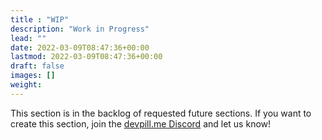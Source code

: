 ```yaml
---
title : "WIP"
description: "Work in Progress"
lead: ""
date: 2022-03-09T08:47:36+00:00
lastmod: 2022-03-09T08:47:36+00:00
draft: false
images: []
weight: 
---
```


This section is in the backlog of requested future sections. If you want to create this section, join the [devpill.me Discord](https://discord.gg/A376gXnmht) and let us know!
